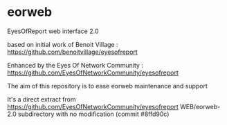 # eorweb
EyesOfReport web interface 2.0

based on initial work of Benoit Village :
https://github.com/benoitvillage/eyesofreport

Enhanced by the Eyes Of Network Community :
https://github.com/EyesOfNetworkCommunity/eyesofreport

The aim of this repository is to ease eorweb maintenance and support

It's a direct extract from https://github.com/EyesOfNetworkCommunity/eyesofreport WEB/eorweb-2.0 subdirectory 
with no modification (commit #8ffd90c)